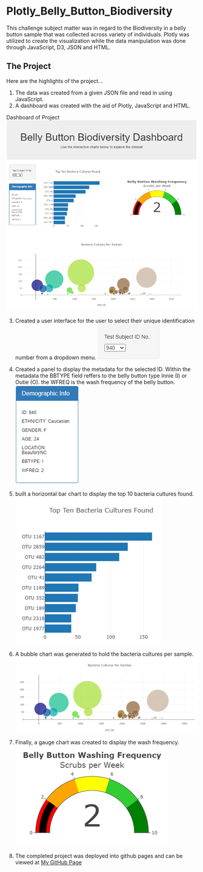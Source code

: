 # Plotly_Belly_Button_Biodiversity
This challenge subject matter was in regard to the Biodiversity in a belly button sample that was collected across variety of individuals. Plotly was utilized to create the visualization while the data manipulation was done through JavaScript, D3, JSON and HTML.

## The Project
Here are the highlights of the project...
1. The data was created from a given JSON file and read in using JavaScript.
2. A dashboard was created with the aid of Plotly, JavaScript and HTML.

Dashboard of Project
![Project_Dashboard](images/project_bb.PNG)

3. Created a user interface for the user to select their unique identification number from a dropdown menu.
![Dropdown_for _ID](images/input.PNG)

4. Created a panel to display the metadata for the selected ID. Within the metadata the BBTYPE field reffers to the belly button type Innie (I) or Outie (O). the WFREQ is the wash frequency of the belly button.
![Metatdata](images/demogrphics.PNG)

5. built a horizontal bar chart to display the top 10 bacteria cultures found.
![Bacteria_Count](images/bar_chart.PNG)

6. A bubble chart was generated to hold the bacteria cultures per sample.
![Bubble_Chart](images/bubble_chart.PNG)

7. Finally, a gauge chart was created to display the wash frequency.
![Wash_Frequency](images/gauge_chart.PNG)

8. The completed project was deployed into github pages and can be viewed at [My GitHub Page](https://lasithal.github.io/Plotly_Belly_Button_Biodiversity/)
